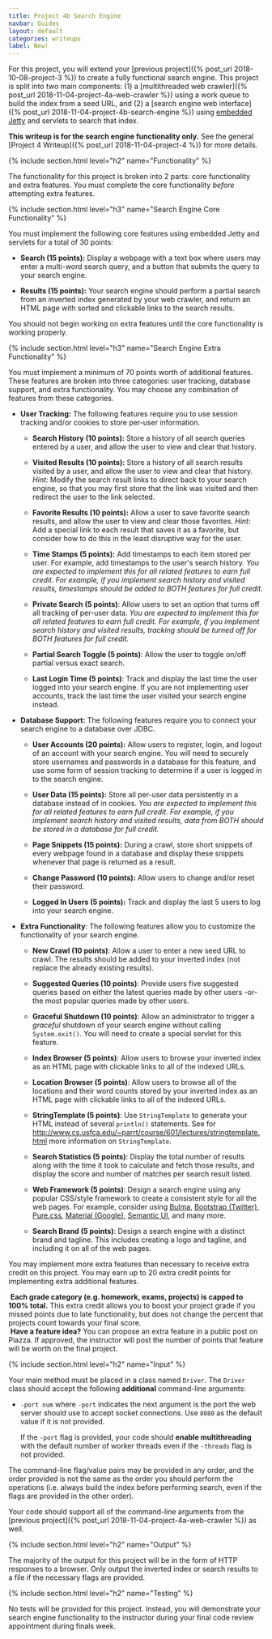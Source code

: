 ```yaml
---
title: Project 4b Search Engine
navbar: Guides
layout: default
categories: writeups
label: New!
---
```


For this project, you will extend your [previous project]({% post_url 2018-10-08-project-3 %}) to create a fully functional search engine. This project is split into two main components: (1) a [multithreaded web crawler]({% post_url 2018-11-04-project-4a-web-crawler %}) using a work queue to build the index from a seed URL, and (2) a [search engine web interface]({% post_url 2018-11-04-project-4b-search-engine %}) using [embedded Jetty](https://www.eclipse.org/jetty/) and servlets to search that index.

**This writeup is for the search engine functionality only.** See the general [Project 4 Writeup]({% post_url 2018-11-04-project-4 %}) for more details.

{% include section.html level="h2" name="Functionality" %}

The functionality for this project is broken into 2 parts: core functionality and extra features. You must complete the core functionality _before_ attempting extra features.

{% include section.html level="h3" name="Search Engine Core Functionality" %}

You must implement the following core features using embedded Jetty and servlets for a total of 30 points:

  - **Search (15 points):** Display a webpage with a text box where users may enter a multi-word search query, and a button that submits the query to your search engine.

  - **Results (15 points):** Your search engine should perform a partial search from an inverted index generated by your web crawler, and return an HTML page with sorted and clickable links to the search results.

You should not begin working on extra features until the core functionality is working properly.

{% include section.html level="h3" name="Search Engine Extra Functionality" %}

You must implement a minimum of 70 points worth of additional features. These features are broken into three categories: user tracking, database support, and extra functionality. You may choose any combination of features from these categories.

  - **User Tracking:** The following features require you to use session tracking and/or cookies to store per-user information.

    - **Search History (10 points):** Store a history of all search queries entered by a user, and allow the user to view and clear that history.

    - **Visited Results (10 points):** Store a history of all search results visited by a user, and allow the user to view and clear that history. *Hint:* Modify the search result links to direct back to your search engine, so that you may first store that the link was visited and then redirect the user to the link selected.

    - **Favorite Results (10 points):** Allow a user to save favorite search results, and allow the user to view and clear those favorites. *Hint:* Add a special link to each result that saves it as a favorite, but consider how to do this in the least disruptive way for the user.

    - **Time Stamps (5 points):** Add timestamps to each item stored per user. For example, add timestamps to the user's search history. *You are expected to implement this for all related features to earn full credit. For example, if you implement search history and visited results, timestamps should be added to BOTH features for full credit.*

    - **Private Search (5 points)**: Allow users to set an option that turns off all tracking of per-user data. *You are expected to implement this for all related features to earn full credit. For example, if you implement search history and visited results, tracking should be turned off for BOTH features for full credit.*

    - **Partial Search Toggle (5 points)**: Allow the user to toggle on/off partial versus exact search.

    - **Last Login Time (5 points)**: Track and display the last time the user logged into your search engine. If you are not implementing user accounts, track the last time the user visited your search engine instead.

  - **Database Support:** The following features require you to connect your search engine to a database over JDBC.

    - **User Accounts (20 points):** Allow users to register, login, and logout of an account with your search engine. You will need to securely store usernames and passwords in a database for this feature, and use some form of session tracking to determine if a user is logged in to the search engine.

    - **User Data (15 points):** Store all per-user data persistently in a database instead of in cookies. *You are expected to implement this for all related features to earn full credit. For example, if you implement search history and visited results, data from BOTH should be stored in a database for full credit.*

    - **Page Snippets (15 points):** During a crawl, store short snippets of every webpage found in a database and display these snippets whenever that page is returned as a result.

    - **Change Password (10 points):** Allow users to change and/or reset their password.

    - **Logged In Users (5 points):** Track and display the last 5 users to log into your search engine.

  - **Extra Functionality**: The following features allow you to customize the functionality of your search engine.

    - **New Crawl (10 points)**: Allow a user to enter a new seed URL to crawl. The results should be added to your inverted index (not replace the already existing results).

    - **Suggested Queries (10 points)**: Provide users five suggested queries based on either the latest queries made by other users -or- the most popular queries made by other users.

    - **Graceful Shutdown (10 points)**: Allow an administrator to trigger a *graceful* shutdown of your search engine without calling `System.exit()`. You will need to create a special servlet for this feature.

    - **Index Browser (5 points)**: Allow users to browse your inverted index as an HTML page with clickable links to all of the indexed URLs.

    - **Location Browser (5 points)**: Allow users to browse all of the locations and their word counts stored by your inverted index as an HTML page with clickable links to all of the indexed URLs.

    - **StringTemplate (5 points)**: Use `StringTemplate` to generate your HTML instead of several `println()` statements. See for <http://www.cs.usfca.edu/~parrt/course/601/lectures/stringtemplate.html> more information on `StringTemplate`.

    - **Search Statistics (5 points)**: Display the total number of results along with the time it took to calculate and fetch those results, and display the score and number of matches per search result listed.

    - **Web Framework (5 points)**: Design a search engine using any popular CSS/style framework to create a consistent style for all the web pages. For example, consider using <a href="https://bulma.io/">Bulma</a>, <a href="https://getbootstrap.com/">Bootstrap (Twitter)</a>, <a href="https://purecss.io/">Pure.css</a>, <a href="https://material.io/develop/web/">Material (Google)</a>, <a href="https://semantic-ui.com/">Semantic UI</a>, and many more.

    - **Search Brand (5 points)**: Design a search engine with a distinct brand and tagline. This includes creating a logo and tagline, and including it on all of the web pages.

You may implement more extra features than necessary to receive extra credit on this project. You may earn up to 20 extra credit points for implementing extra additional features.

<article class="message is-info">
  <div class="message-body"><i class="fas fa-info-circle"></i>&nbsp;<strong>Each grade category (e.g. homework, exams, projects) is capped to 100% total.</strong> This extra credit allows you to boost your project grade if you missed points due to late functionality, but does not change the percent that projects count towards your final score.</div>
</article>

<article class="message is-info">
  <div class="message-body"><i class="fas fa-lightbulb"></i>&nbsp;<strong>Have a feature idea?</strong> You can propose an extra feature in a public post on Piazza. If approved, the instructor will post the number of points that feature will be worth on the final project.</div>
</article>

{% include section.html level="h2" name="Input" %}

Your main method must be placed in a class named `Driver`. The `Driver` class should accept the following **additional** command-line arguments:

  - `-port num` where `-port` indicates the next argument is the port the web server should use to accept socket connections. Use `8080` as the default value if it is not provided.

      If the `-port` flag is provided, your code should **enable multithreading** with the default number of worker threads even if the `-threads` flag is not provided.

The command-line flag/value pairs may be provided in any order, and the order provided is not the same as the order you should perform the operations (i.e. always build the index before performing search, even if the flags are provided in the other order).

Your code should support all of the command-line arguments from the [previous project]({% post_url 2018-11-04-project-4a-web-crawler %}) as well.

{% include section.html level="h2" name="Output" %}

The majority of the output for this project will be in the form of HTTP responses to a browser. Only output the inverted index or search results to a file if the necessary flags are provided.

{% include section.html level="h2" name="Testing" %}

No tests will be provided for this project. Instead, you will demonstrate your search engine functionality to the instructor during your final code review appointment during finals week.
